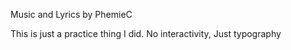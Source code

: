 Music and Lyrics by PhemieC

This is just a practice thing I did. No interactivity, Just typography
